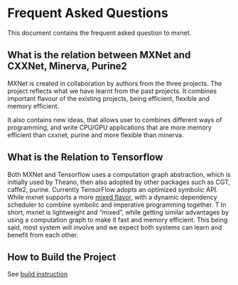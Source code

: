 Frequent Asked Questions
========================
This document contains the frequent asked question to mxnet.


What is the relation between MXNet and CXXNet, Minerva, Purine2
---------------------------------------------------------------
MXNet is created in collaboration by authors from the three projects.
The project reflects what we have learnt from the past projects.
It combines important flavour of the existing projects, being
efficient, flexible and memory efficient.

It also contains new ideas, that allows user to combines different
ways of programming, and write CPU/GPU applications that are more
memory efficient than cxxnet, purine and more flexible than minerva.


What is the Relation to Tensorflow
----------------------------------
Both MXNet and Tensorflow uses a computation graph abstraction, which is initially used by Theano, then also adopted by other packages such as CGT, caffe2, purine. Currently TensorFlow adopts an optimized symbolic API. While mxnet supports a more [mixed flavor]( mxnet.readthedocs.org/en/latest/program_model.html), with a dynamic dependency scheduler to combine symbolic and imperative programming together. T
 In short, mxnet is lightweight and “mixed”, while getting similar advantages by using a computation graph to make it fast and memory efficient. This being said, most system will involve and we expect both systems can learn and benefit from each other.


How to Build the Project
------------------------
See [build instruction](build.md)
